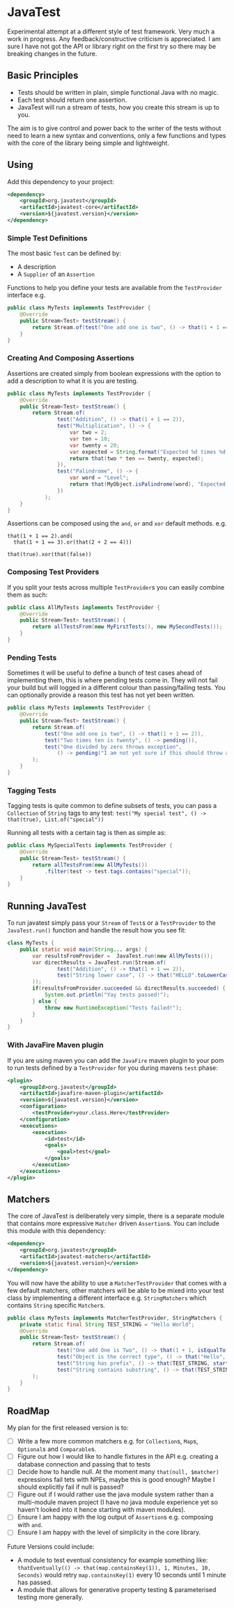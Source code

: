 # JavaTest

Experimental attempt at a different style of test framework. Very much a work in progress. Any feedback/constructive criticism
is appreciated. I am sure I have not got the API or library right on the first try so there may be breaking changes in the future.


## Basic Principles

- Tests should be written in plain, simple functional Java with no magic.
- Each test should return one assertion.
- JavaTest will run a stream of tests, how you create this stream is up to you.

The aim is to give control and power back to the writer of the tests without need to learn a new syntax and conventions,
only a few functions and types with the core of the library being simple and lightweight.

## Using

Add this dependency to your project:

```xml
<dependency>
    <groupId>org.javatest</groupId>
    <artifactId>javatest-core</artifactId>
    <version>${javatest.version}</version>
</dependency>
```

### Simple Test Definitions

The most basic `Test` can be defined by:
- A description
- A `Supplier` of an `Assertion`

Functions to help you define your tests are available from the `TestProvider` interface e.g.
```java
public class MyTests implements TestProvider {
    @Override
    public Stream<Test> testStream() {
        return Stream.of(test("One add one is two", () -> that(1 + 1 == 2)));
    }
}
```

### Creating And Composing Assertions

Assertions are created simply from boolean expressions with the option to add a description to what it is you are testing.

```java
public class MyTests implements TestProvider {
    @Override
    public Stream<Test> testStream() {
        return Stream.of(
                test("Addition", () -> that(1 + 1 == 2)),
                test("Multiplication", () -> {
                    var two = 2;
                    var ten = 10;
                    var twenty = 20;
                    var expected = String.format("Expected %d times %d to be %d", two, ten, twenty);
                    return that(two * ten == twenty, expected);
                }),
                test("Palindrome", () -> {
                    var word = "Level";
                    return that(MyObject.isPalindrome(word), "Expected " + word + " to be a palindrome");
                })
            );
    }
}
```

Assertions can be composed using the `and`, `or` and `xor` default methods. e.g.

```
that(1 + 1 == 2).and(
  that(1 + 1 == 3).or(that(2 + 2 == 4)))
  
that(true).xor(that(false))
````

### Composing Test Providers

If you split your tests across multiple `TestProvider`s you can easily combine them as such:

```java
public class AllMyTests implements TestProvider {
    @Override
    public Stream<Test> testStream() {
        return allTestsFrom(new MyFirstTests(), new MySecondTests()); 
    }
}
```

### Pending Tests

Sometimes it will be useful to define a bunch of test cases ahead of implementing them, this is where
pending tests come in. They will not fail your build but will logged in a different colour than passing/failing tests.
You can optionally provide a reason this test has not yet been written.

```java
public class MyTests implements TestProvider {
    @Override
    public Stream<Test> testStream() {
        return Stream.of(
            test("One add one is two", () -> that(1 + 1 == 2)),
            test("Two times ten is twenty", () -> pending()),
            test("One divided by zero throws exception",
                () -> pending("I am not yet sure if this should throw an exception or return a failure value"))
        );
    }
}
```

### Tagging Tests

Tagging tests is quite common to define subsets of tests, you can pass a `Collection` of `String` tags to any test:
`test("My special test", () -> that(true), List.of("special"))`

Running all tests with a certain tag is then as simple as:

```java
public class MySpecialTests implements TestProvider {
    @Override
    public Stream<Test> testStream() {
        return allTestsFrom(new AllMyTests())
            .filter(test -> test.tags.contains("special")); 
    }
}
```

## Running JavaTest

To run javatest simply pass your `Stream` of `Test`s or a `TestProvider` to the `JavaTest.run()` function and handle the
result how you see fit: 

```java
class MyTests {
    public static void main(String... args) {
        var resultsFromProvider =  JavaTest.run(new AllMyTests());
        var directResults = JavaTest.run(Stream.of(
                test("Addition", () -> that(1 + 1 == 2)),
                test("String lower case", () -> that("HELLO".toLowerCase().equals("hello")))
        ));
        if(resultsFromProvider.succeeded && directResults.succeeded) {
            System.out.println("Yay tests passed!");
        } else {
            throw new RuntimeException("Tests failed!");
        }
    }
}
```

### With JavaFire Maven plugin

If you are using maven you can add the `JavaFire` maven plugin to your pom to run tests defined by a `TestProvider` for you
during mavens `test` phase:

```xml
<plugin>
    <groupId>org.javatest</groupId>
    <artifactId>javafire-maven-plugin</artifactId>
    <version>${javatest.version}</version>
    <configuration>
        <testProvider>your.class.Here</testProvider>
    </configuration>
    <executions>
        <execution>
            <id>test</id>
            <goals>
                <goal>test</goal>
            </goals>
        </execution>
    </executions>
</plugin>
```

## Matchers

The core of JavaTest is deliberately very simple, there is a separate module that contains more expressive `Matcher` driven
`Assertion`s. You can include this module with this dependency:

```xml
<dependency>
    <groupId>org.javatest</groupId>
    <artifactId>javatest-matchers</artifactId>
    <version>${javatest.version}</version>
</dependency>
```

You will now have the ability to use a `MatcherTestProvider` that comes with a few default matchers, other matchers will
be able to be mixed into your test class by implementing a different interface e.g. `StringMatchers` which contains `String` specific
`Matcher`s.

```java
public class MyTests implements MatcherTestProvider, StringMatchers {
    private static final String TEST_STRING = "Hello World";
    @Override
    public Stream<Test> testStream() {
        return Stream.of(
                test("One add One is Two", () -> that(1 + 1, isEqualTo(2))),
                test("Object is the correct type", () -> that("Hello", hasType(String.class))),
                test("String has prefix", () -> that(TEST_STRING, startsWith("Hello"))),
                test("String contains substring", () -> that(TEST_STRING, containsString("llo")))
        );
    }
}
```

## RoadMap

My plan for the first released version is to:

- [ ] Write a few more common matchers e.g. for `Collection`s, `Map`s, `Optional`s and `Comparable`s.
- [ ] Figure out how I would like to handle fixtures in the API e.g. creating a database connection and passing that to tests
- [ ] Decide how to handle null. At the moment many `that(null, $matcher)` expressions fail tets with NPEs, maybe this is good enough?
Maybe I should explicitly fail if null is passed?
- [ ] Figure out if I would rather use the java module system rather than a multi-module maven project (I have no java module
experience yet so haven't looked into it hence starting with maven modules).
- [ ] Ensure I am happy with the log output of `Assertion`s e.g. composing with `and`.
- [ ] Ensure I am happy with the level of simplicity in the core library.

Future Versions could include:

- A module to test eventual consistency for example something like: `thatEventually(() -> that(map.containsKey(1)), 1, Minutes, 10, Seconds)`
would retry `map.containsKey(1)` every 10 seconds until 1 minute has passed.
- A module that allows for generative property testing & parameterised testing more generally.
